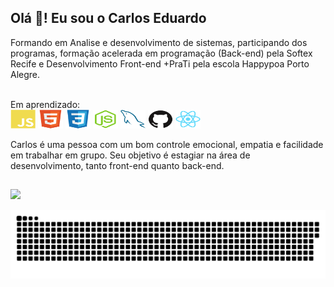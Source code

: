 ## Olá 👋! Eu sou o Carlos Eduardo

Formando em Analise e desenvolvimento de sistemas, participando dos programas, formação acelerada em programação (Back-end) pela Softex Recife e Desenvolvimento Front-end +PraTi pela escola Happypoa Porto Alegre.

<div style="display: inline_block"><br>
  Em aprendizado:
  <br>
  <img align="center" alt="Carlos-Js" height="30" width="40" src="https://raw.githubusercontent.com/devicons/devicon/master/icons/javascript/javascript-plain.svg">
  <img align="center" alt="Carlos-HTML" height="30" width="40" src="https://raw.githubusercontent.com/devicons/devicon/master/icons/html5/html5-original.svg">
  <img align="center" alt="Carlos-CSS" height="30" width="40" src="https://raw.githubusercontent.com/devicons/devicon/master/icons/css3/css3-original.svg">
  <img align="center" alt="Carlos-Nodejs" height="30" width="40" src="https://raw.githubusercontent.com/devicons/devicon/master/icons/nodejs/nodejs-original.svg">
  <img align="center" alt="Carlos-MySql" height="30" width="40" src="https://raw.githubusercontent.com/devicons/devicon/master/icons/mysql/mysql-original.svg">
  <img align="center" alt="Carlos-GitHub" height="30" width="40" src="https://raw.githubusercontent.com/devicons/devicon/master/icons/github/github-original.svg">
  <img align="center" alt="Carlos-GitHub" height="30" width="40" src="https://raw.githubusercontent.com/devicons/devicon/master/icons/react/react-original.svg">
</div>
</br>
Carlos é uma pessoa com um bom controle emocional, empatia e facilidade em trabalhar em grupo. Seu objetivo é estagiar na área de desenvolvimento, tanto front-end quanto back-end.
</br>

##
 
<div> 
  <a href="https://www.linkedin.com/in/carlos-eduardo-adolfo/" target="_blank"><img src="https://img.shields.io/badge/-LinkedIn-%230077B5?style=for-the-badge&logo=linkedin&logoColor=white" target="_blank"></a> 
  
  ![Snake animation](https://github.com/carloseduardo31/carloseduardo31/blob/output/github-contribution-grid-snake.svg)
  
</div>

<!--
**CarlosEduardo31/CarlosEduardo31** is a ✨ _special_ ✨ repository because its `README.md` (this file) appears on your GitHub profile.

Here are some ideas to get you started:

- 🔭 I’m currently working on ...
- 🌱 I’m currently learning ...
- 👯 I’m looking to collaborate on ...
- 🤔 I’m looking for help with ...
- 💬 Ask me about ...
- 📫 How to reach me: ...
- 😄 Pronouns: ...
- ⚡ Fun fact: ...
-->

